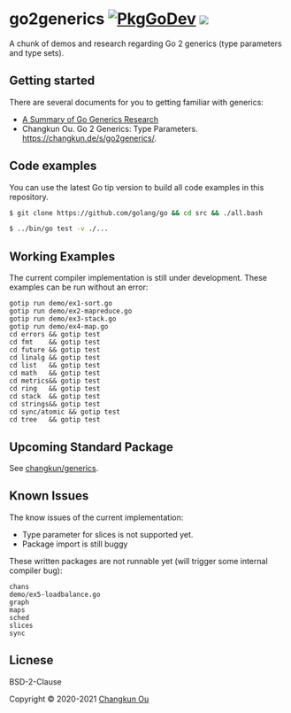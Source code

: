 # go2generics [![PkgGoDev](https://pkg.go.dev/badge/golang.design/x/go2generics)](https://pkg.go.dev/golang.design/x/go2generics) ![](https://changkun.de/urlstat?mode=github&repo=golang-design/go2generics)

A chunk of demos and research regarding Go 2 generics (type parameters and type sets).

## Getting started

There are several documents for you to getting familiar with generics:

- [A Summary of Go Generics Research](./generics.md)
- Changkun Ou. Go 2 Generics: Type Parameters. https://changkun.de/s/go2generics/.

## Code examples

You can use the latest Go tip version to build all code examples in this repository.

```sh
$ git clone https://github.com/golang/go && cd src && ./all.bash

$ ../bin/go test -v ./...
```

## Working Examples

The current compiler implementation is still under development. 
These examples can be run without an error:

```
gotip run demo/ex1-sort.go
gotip run demo/ex2-mapreduce.go
gotip run demo/ex3-stack.go
gotip run demo/ex4-map.go
cd errors && gotip test
cd fmt    && gotip test
cd future && gotip test
cd linalg && gotip test
cd list   && gotip test
cd math   && gotip test
cd metrics&& gotip test
cd ring   && gotip test
cd stack  && gotip test
cd strings&& gotip test
cd sync/atomic && gotip test
cd tree   && gotip test
```

## Upcoming Standard Package

See [changkun/generics](https://github.com/changkun/generics).

## Known Issues

The know issues of the current implementation:

- Type parameter for slices is not supported yet.
- Package import is still buggy

These written packages are not runnable yet (will trigger some internal compiler bug):

```
chans
demo/ex5-loadbalance.go
graph
maps
sched
slices
sync
```

## Licnese

BSD-2-Clause

Copyright &copy; 2020-2021 [Changkun Ou](https://changkun.de)
